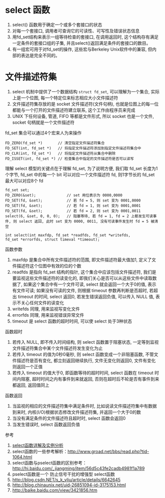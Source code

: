 # select 函数

1. select() 函数用于确定一个或多个套接口的状态
2. 对每一个套接口, 调用者可查询它的可读性、可写性及错误状态信息
3. 用fd_set结构来表示一组等待检查的套接口, 在调用返回时, 这个结构存有满足一定条件的套接口组的子集, 并且select()返回满足条件的套接口的数目。
4. 有一组宏可用于对fd_set的操作, 这些宏与Berkeley Unix软件中的兼容, 但内部的表达是完全不同的。

# 文件描述符集

1. select 机制中提供了一个数据结构 `struct fd_set`, 可以理解为一个集合, 实际上是一个位图, 每一个特定位来标志相应大小文件描述符
2. 文件描述符集存放的是 socket 文件描述符(文件句柄), 也就是位图上的每一位都能与一个打开的文件描述符建立联系, 这个工作由程序员来完成
3. UNIX 下任何设备, 管道, FIFO 等都是文件形式, 所以 socket 也是一个文件, socket 句柄就是一个文件描述符

fd_set 集合可以通过4个宏来人为来操作

```
FD_ZERO(fd_set *)		// 清空指定文件描述符集合
FD_SET(int, fd_set *)	// 将指定文件描述符添加到指定文件描述符集合中
FD_CLR(int, fd_set *)	// 将指定文件描述符从集合中删除
FD_ISSET(int, fd_set *)	// 检查集合中指定的文件描述符是否可以读写
```

理解 select 模型的关键点在于理解 fd_set, 为了说明方便, 我们取 fd_set 长度为1个字节, fd_set 中的每一个 bit 可以对应一个文件描述符 fd, 则1字节长的 fd_set 最大可以对应8个 fd

```
fd_set set;
FD_ZERO(&set);				// set 用位表示为 0000,0000
FD_SET(fd, &set);			// 若 fd = 5, 则 set 变为 0001,0000
FD_SET(fd, &set);			// 若 fd = 1, 则 set 变为 0001,0001
FD_SET(fd, &set);			// 若 fd = 2, 则 set 变为 0001,0011
select(6, &set, 0, 0, 0);	// 阻塞等待, 若 fd = 1, fd = 2 上都发生可读事件, 则 select 返回, 此时 set 变为 0000, 0011, 没有可读事件发生时 fd = 5 被清空
```


```
int select(int maxfdp, fd_set *readfds, fd_set *writefds, fd_set *errorfds, struct timeval *timeout); 
```

函数参数

1. maxfdp 是集合中所有文件描述符的范围, 即文件描述符最大值加1, 定义了文件描述符这个位图中有效的位的个数
2. readfds 是指向 fd_set 结构的指针, 这个集合中应该包括文件描述符, 我们是要监视这些文件描述符的读变化的, 即我们关心是否可以从这些文件中读取数据了, 如果这个集合中有一个文件可读, select 就会返回一个大于0的值, 表示有文件可读; 如果没有可读的文件, 则根据 timeout 参数再判断是否超时, 若超出 timeout 的时间, select 返回0, 若发生错误返回负值, 可以传入 NULL 值, 表示不关心任何文件的读变化
3. writefds 同理, 用来监视写变化文件
4. errorfds 同理, 用来监视错误异常文件
5. timeout 是 select 函数的超时时间, 可以使 select 处于3种状态

函数超时

1. 若传入 NULL, 即不传入时间结构, 则 select 函数置于阻塞状态, 一定等到监视文件描述符集合中某个文件描述符发生变化为止
2. 若传入 timeout 的值为0秒0毫秒, 则 select 函数变成一个非阻塞函数, 不管文件描述符是否有变化, 都立刻返回继续执行, 文件无变化则返回0, 文件有变化则返回一个正值
3. 若传入 timeout 的值大于0, 即函数等待的超时时间, select 函数在 timeout 时间内阻塞, 超时时间之内有事件到来就返回, 否则在超时后不轮是否有事件到来都返回, 返回值同上

函数返回

1. 当监视的相应的文件描述符集中满足条件时, 比如说读文件描述符集中有数据到来时, 内核(I/O)根据状态修改文件描述符集, 并返回一个大于0的数
2. 当没有满足条件的文件描述符且超时时, select 函数会返回0
3. 当发生错误时, select 函数返回负值

参考

1. [select函数详解及实例分析](http://blog.csdn.net/leo115/article/details/8097143)
2. select函数的一些参考解析：http://www.groad.net/bbs/read.php?tid-1064.html
3. select函数与pselect函数的区别参考：http://hi.baidu.com/_jiangming/item/56d5c43fe2cadb4981f1a789
4. pselect函数是一个 防止信号干扰的增强型 select函数
5. http://blog.csdn.NET/s_k_yliu/article/details/6642645
6. http://blog.chinaunix.net/uid-26851094-id-3175153.html
7. http://baike.baidu.com/view/3421856.htm
